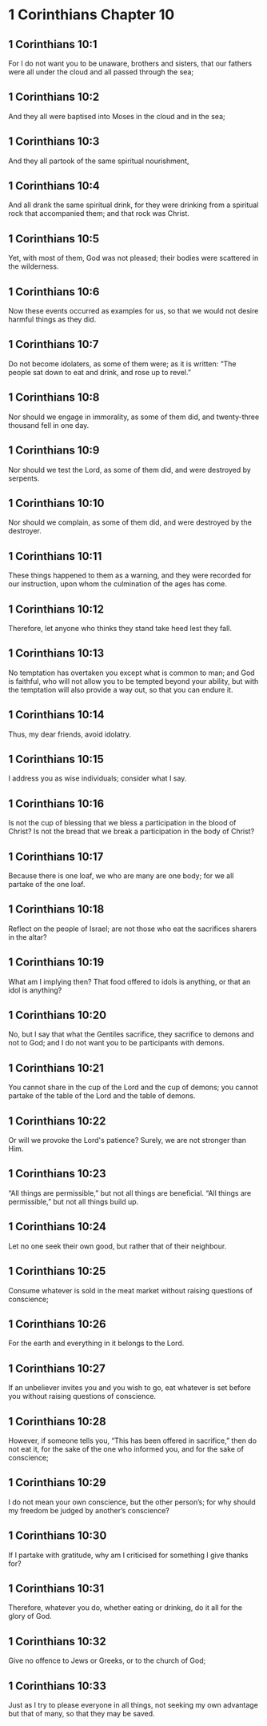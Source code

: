 # 1 Corinthians Chapter 10

## 1 Corinthians 10:1

For I do not want you to be unaware, brothers and sisters, that our fathers were all under the cloud and all passed through the sea;

## 1 Corinthians 10:2

And they all were baptised into Moses in the cloud and in the sea;

## 1 Corinthians 10:3

And they all partook of the same spiritual nourishment,

## 1 Corinthians 10:4

And all drank the same spiritual drink, for they were drinking from a spiritual rock that accompanied them; and that rock was Christ.

## 1 Corinthians 10:5

Yet, with most of them, God was not pleased; their bodies were scattered in the wilderness.

## 1 Corinthians 10:6

Now these events occurred as examples for us, so that we would not desire harmful things as they did.

## 1 Corinthians 10:7

Do not become idolaters, as some of them were; as it is written: “The people sat down to eat and drink, and rose up to revel.”

## 1 Corinthians 10:8

Nor should we engage in immorality, as some of them did, and twenty-three thousand fell in one day.

## 1 Corinthians 10:9

Nor should we test the Lord, as some of them did, and were destroyed by serpents.

## 1 Corinthians 10:10

Nor should we complain, as some of them did, and were destroyed by the destroyer.

## 1 Corinthians 10:11

These things happened to them as a warning, and they were recorded for our instruction, upon whom the culmination of the ages has come.

## 1 Corinthians 10:12

Therefore, let anyone who thinks they stand take heed lest they fall.

## 1 Corinthians 10:13

No temptation has overtaken you except what is common to man; and God is faithful, who will not allow you to be tempted beyond your ability, but with the temptation will also provide a way out, so that you can endure it.

## 1 Corinthians 10:14

Thus, my dear friends, avoid idolatry.

## 1 Corinthians 10:15

I address you as wise individuals; consider what I say.

## 1 Corinthians 10:16

Is not the cup of blessing that we bless a participation in the blood of Christ? Is not the bread that we break a participation in the body of Christ?

## 1 Corinthians 10:17

Because there is one loaf, we who are many are one body; for we all partake of the one loaf.

## 1 Corinthians 10:18

Reflect on the people of Israel; are not those who eat the sacrifices sharers in the altar?

## 1 Corinthians 10:19

What am I implying then? That food offered to idols is anything, or that an idol is anything?

## 1 Corinthians 10:20

No, but I say that what the Gentiles sacrifice, they sacrifice to demons and not to God; and I do not want you to be participants with demons.

## 1 Corinthians 10:21

You cannot share in the cup of the Lord and the cup of demons; you cannot partake of the table of the Lord and the table of demons.

## 1 Corinthians 10:22

Or will we provoke the Lord's patience? Surely, we are not stronger than Him.

## 1 Corinthians 10:23

“All things are permissible,” but not all things are beneficial. “All things are permissible,” but not all things build up.

## 1 Corinthians 10:24

Let no one seek their own good, but rather that of their neighbour.

## 1 Corinthians 10:25

Consume whatever is sold in the meat market without raising questions of conscience;

## 1 Corinthians 10:26

For the earth and everything in it belongs to the Lord.

## 1 Corinthians 10:27

If an unbeliever invites you and you wish to go, eat whatever is set before you without raising questions of conscience.

## 1 Corinthians 10:28

However, if someone tells you, “This has been offered in sacrifice,” then do not eat it, for the sake of the one who informed you, and for the sake of conscience;

## 1 Corinthians 10:29

I do not mean your own conscience, but the other person’s; for why should my freedom be judged by another’s conscience?

## 1 Corinthians 10:30

If I partake with gratitude, why am I criticised for something I give thanks for?

## 1 Corinthians 10:31

Therefore, whatever you do, whether eating or drinking, do it all for the glory of God.

## 1 Corinthians 10:32

Give no offence to Jews or Greeks, or to the church of God;

## 1 Corinthians 10:33

Just as I try to please everyone in all things, not seeking my own advantage but that of many, so that they may be saved.
